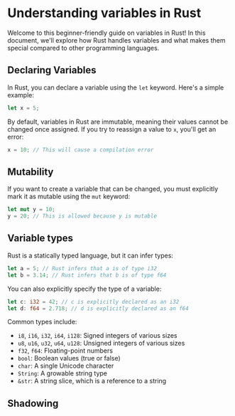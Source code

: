 # Understanding variables in Rust

Welcome to this beginner-friendly guide on variables in Rust! In this document, we'll explore how Rust handles variables
and what makes them special compared to other programming languages.

## Declaring Variables
In Rust, you can declare a variable using the `let` keyword. Here's a simple example:

```rust
let x = 5;
```
By default, variables in Rust are immutable, meaning their values cannot be changed once assigned. If you try to reassign a value to `x`, you'll get an error:

```rust
x = 10; // This will cause a compilation error
```
## Mutability
If you want to create a variable that can be changed, you must explicitly mark it as mutable using the `mut` keyword:

```rust
let mut y = 10;
y = 20; // This is allowed because y is mutable
```

## Variable types
Rust is a statically typed language, but it can infer types:
```rust
let a = 5; // Rust infers that a is of type i32
let b = 3.14; // Rust infers that b is of type f64
```
You can also explicitly specify the type of a variable:

```rust
let c: i32 = 42; // c is explicitly declared as an i32
let d: f64 = 2.718; // d is explicitly declared as an f64
```
Common types include:
- `i8`, `i16`, `i32`, `i64`, `i128`: Signed integers of various sizes
- `u8`, `u16`, `u32`, `u64`, `u128`: Unsigned integers of various sizes
- `f32`, `f64`: Floating-point numbers
- `bool`: Boolean values (true or false)
- `char`: A single Unicode character
- `String`: A growable string type
- `&str`: A string slice, which is a reference to a string
  
## Shadowing